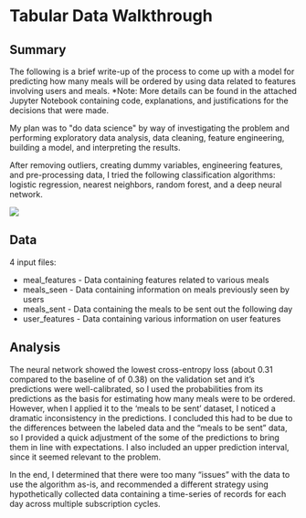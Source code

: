# Tabular Data Walkthrough

## Summary

The following is a brief write-up of the process to come up with a model for predicting how many meals will be ordered by 
using data related to features involving users and meals. *Note: More details can be found in the attached Jupyter Notebook 
containing code, explanations, and justifications for the decisions that were made.

My plan was to "do data science" by way of investigating the problem and performing exploratory data analysis, data cleaning, 
feature engineering, building a model, and interpreting the results.

After removing outliers, creating dummy variables, engineering features, and pre-processing data, I tried the following 
classification algorithms: logistic regression, nearest neighbors, random forest, and a deep neural network.

![](https://bloximages.chicago2.vip.townnews.com/theoaklandpress.com/content/tncms/assets/v3/editorial/0/49/0491e2f9-1928-57ae-99df-4534f2bc924f/5b58983fd1c37.image.jpg?resize=1700%2C1118)

## Data

4 input files:

* meal_features - Data containing features related to various meals
* meals_seen - Data containing information on meals previously seen by users
* meals_sent - Data containing the meals to be sent out the following day
* user_features - Data containing various information on user features

## Analysis

The neural network showed the lowest cross-entropy loss (about 0.31 compared to the baseline of of 0.38) on the validation set 
and it’s predictions were well-calibrated, so I used the probabilities from its predictions as the basis for estimating how 
many meals were to be ordered. However, when I applied it to the ‘meals to be sent’ dataset, I noticed a dramatic 
inconsistency in the predictions. I concluded this had to be due to the differences between the labeled data and the 
“meals to be sent” data, so I provided a quick adjustment of the some of the predictions to bring them in line with 
expectations. I also included an upper prediction interval, since it seemed relevant to the problem.

In the end, I determined that there were too many “issues” with the data to use the algorithm as-is, and recommended a 
different strategy using hypothetically collected data containing a time-series of records for each day across multiple 
subscription cycles.
